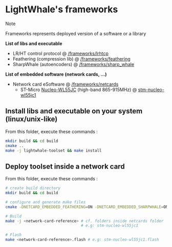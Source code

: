# LightWhale's frameworks

> [!NOTE] 
> Frameworks represents deployed version of a software or a library

**List of libs and executable**
- LR/HT control protocol @ [/frameworks/lrhtcp](lrhtcp)
- Feathering (compression lib) @ [/frameworks/feathering](feathering)
- SharpWhale (autoencoders) @ [/frameworks/sharp_whale](sharp_whale)

**List of embedded software (network cards, ...)**
- Network card eSoftware @ [/frameworks/netcards](netcards)
    - ST-Micro [Nucleo-WL55JC](https://www.st.com/en/evaluation-tools/nucleo-wl55jc.html) (high-band 865-915MHz) @ [stm-nucleo-wl55jc1](netcards/stm-nucleo-wl55jc1/)

## Install libs and executable on your system (linux/unix-like)

From this folder, execute these commands :
```sh
mkdir build && cd build
cmake ..
make -j lightwhale-toolset && make install
```

## Deploy toolset inside a network card

From this folder, execute these commands :
```sh
# create build directory
mkdir build && cd build

# configure and generate make files 
cmake -DNETCARD_EMBEDDED_FEATHERING=ON -DNETCARD_EMBEDDED_SHARPWHALE=ON .. 

# Build
make -j <network-card-reference> # cf. folders inside netcards folder
                                 # e.g: stm-nucleo-wl55jc1

# Flash
make <network-card-reference>.flash # e.g: stm-nucleo-wl55jc1.flash
```

